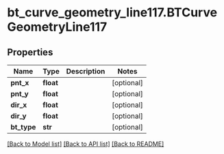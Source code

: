 # bt_curve_geometry_line117.BTCurveGeometryLine117

## Properties
Name | Type | Description | Notes
------------ | ------------- | ------------- | -------------
**pnt_x** | **float** |  | [optional] 
**pnt_y** | **float** |  | [optional] 
**dir_x** | **float** |  | [optional] 
**dir_y** | **float** |  | [optional] 
**bt_type** | **str** |  | [optional] 

[[Back to Model list]](../README.md#documentation-for-models) [[Back to API list]](../README.md#documentation-for-api-endpoints) [[Back to README]](../README.md)



